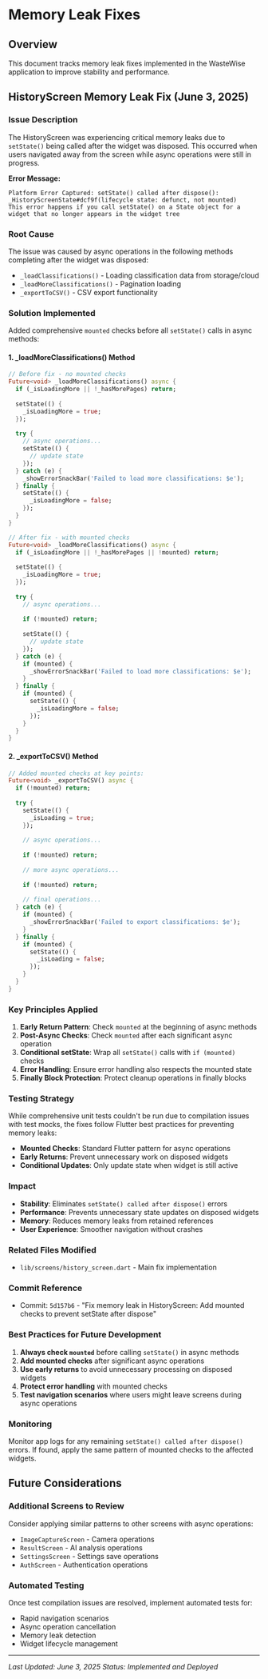 # Memory Leak Fixes

## Overview
This document tracks memory leak fixes implemented in the WasteWise application to improve stability and performance.

## HistoryScreen Memory Leak Fix (June 3, 2025)

### Issue Description
The HistoryScreen was experiencing critical memory leaks due to `setState()` being called after the widget was disposed. This occurred when users navigated away from the screen while async operations were still in progress.

**Error Message:**
```
Platform Error Captured: setState() called after dispose(): _HistoryScreenState#dcf9f(lifecycle state: defunct, not mounted)
This error happens if you call setState() on a State object for a widget that no longer appears in the widget tree
```

### Root Cause
The issue was caused by async operations in the following methods completing after the widget was disposed:
- `_loadClassifications()` - Loading classification data from storage/cloud
- `_loadMoreClassifications()` - Pagination loading
- `_exportToCSV()` - CSV export functionality

### Solution Implemented
Added comprehensive `mounted` checks before all `setState()` calls in async methods:

#### 1. _loadMoreClassifications() Method
```dart
// Before fix - no mounted checks
Future<void> _loadMoreClassifications() async {
  if (_isLoadingMore || !_hasMorePages) return;
  
  setState(() {
    _isLoadingMore = true;
  });
  
  try {
    // async operations...
    setState(() {
      // update state
    });
  } catch (e) {
    _showErrorSnackBar('Failed to load more classifications: $e');
  } finally {
    setState(() {
      _isLoadingMore = false;
    });
  }
}

// After fix - with mounted checks
Future<void> _loadMoreClassifications() async {
  if (_isLoadingMore || !_hasMorePages || !mounted) return;
  
  setState(() {
    _isLoadingMore = true;
  });
  
  try {
    // async operations...
    
    if (!mounted) return;
    
    setState(() {
      // update state
    });
  } catch (e) {
    if (mounted) {
      _showErrorSnackBar('Failed to load more classifications: $e');
    }
  } finally {
    if (mounted) {
      setState(() {
        _isLoadingMore = false;
      });
    }
  }
}
```

#### 2. _exportToCSV() Method
```dart
// Added mounted checks at key points:
Future<void> _exportToCSV() async {
  if (!mounted) return;
  
  try {
    setState(() {
      _isLoading = true;
    });
    
    // async operations...
    
    if (!mounted) return;
    
    // more async operations...
    
    if (!mounted) return;
    
    // final operations...
  } catch (e) {
    if (mounted) {
      _showErrorSnackBar('Failed to export classifications: $e');
    }
  } finally {
    if (mounted) {
      setState(() {
        _isLoading = false;
      });
    }
  }
}
```

### Key Principles Applied

1. **Early Return Pattern**: Check `mounted` at the beginning of async methods
2. **Post-Async Checks**: Check `mounted` after each significant async operation
3. **Conditional setState**: Wrap all `setState()` calls with `if (mounted)` checks
4. **Error Handling**: Ensure error handling also respects the mounted state
5. **Finally Block Protection**: Protect cleanup operations in finally blocks

### Testing Strategy
While comprehensive unit tests couldn't be run due to compilation issues with test mocks, the fixes follow Flutter best practices for preventing memory leaks:

- **Mounted Checks**: Standard Flutter pattern for async operations
- **Early Returns**: Prevent unnecessary work on disposed widgets
- **Conditional Updates**: Only update state when widget is still active

### Impact
- **Stability**: Eliminates `setState() called after dispose()` errors
- **Performance**: Prevents unnecessary state updates on disposed widgets
- **Memory**: Reduces memory leaks from retained references
- **User Experience**: Smoother navigation without crashes

### Related Files Modified
- `lib/screens/history_screen.dart` - Main fix implementation

### Commit Reference
- Commit: `5d157b6` - "Fix memory leak in HistoryScreen: Add mounted checks to prevent setState after dispose"

### Best Practices for Future Development

1. **Always check `mounted`** before calling `setState()` in async methods
2. **Add mounted checks** after significant async operations
3. **Use early returns** to avoid unnecessary processing on disposed widgets
4. **Protect error handling** with mounted checks
5. **Test navigation scenarios** where users might leave screens during async operations

### Monitoring
Monitor app logs for any remaining `setState() called after dispose()` errors. If found, apply the same pattern of mounted checks to the affected widgets.

## Future Considerations

### Additional Screens to Review
Consider applying similar patterns to other screens with async operations:
- `ImageCaptureScreen` - Camera operations
- `ResultScreen` - AI analysis operations  
- `SettingsScreen` - Settings save operations
- `AuthScreen` - Authentication operations

### Automated Testing
Once test compilation issues are resolved, implement automated tests for:
- Rapid navigation scenarios
- Async operation cancellation
- Memory leak detection
- Widget lifecycle management

---

*Last Updated: June 3, 2025*
*Status: Implemented and Deployed* 